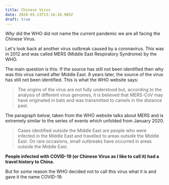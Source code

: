```yaml
---
title: Chinese Virus
date: 2020-05-23T13:16:10.905Z
draft: true
---
```

*Why* did the WHO did not name the current pandemic we are all facing the Chinese Virus. 

Let's look back at another virus outbreak caused by a coronavirus. This was in 2012 and was called MERS (Middle East Respiratory Syndrome) by the WHO.

The main question is this: If the source has still not been identified then why was this virus named after Middle East. 8 years later, the source of the virus has still not been identified. This is what the WHO website says:

> The origins of the virus are not fully understood but, according to the analysis of different virus genomes, it is believed that MERS-CoV may have originated in bats and was transmitted to camels in the distance past.

The paragraph below, taken from the WHO website talks about MERS and is extremely similar to the series of events which unfolded from January 2020. 

> Cases identified outside the Middle East are people who were infected in the Middle East and travelled to areas outside the Middle East. On rare occasions, small outbreaks have occurred in areas outside the Middle East.

**People infected with COVID-19 (or Chinese Virus as I like to call it) had a travel history to China.**

But for *some* reason the WHO decided not to call this virus what it is and gave it the name COVID-19.